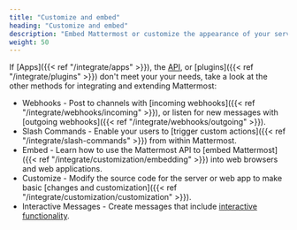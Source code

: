 ```yaml
---
title: "Customize and embed"
heading: "Customize and embed"
description: "Embed Mattermost or customize the appearance of your server"
weight: 50
---
```


If [Apps]({{< ref "/integrate/apps" >}}), the [API](https://api.mattermost.com), or [plugins]({{< ref "/integrate/plugins" >}}) don't meet your your needs, take a look at the other methods for integrating and extending Mattermost:

* Webhooks - Post to channels with [incoming webhooks]({{< ref "/integrate/webhooks/incoming" >}}), or listen for new messages with [outgoing webhooks]({{< ref "/integrate/webhooks/outgoing" >}}).
* Slash Commands - Enable your users to [trigger custom actions]({{< ref "/integrate/slash-commands" >}}) from within Mattermost.
* Embed - Learn how to use the Mattermost API to [embed Mattermost]({{< ref "/integrate/customization/embedding" >}}) into web browsers and web applications.
* Customize - Modify the source code for the server or web app to make basic [changes and customization]({{< ref "/integrate/customization/customization" >}}).
* Interactive Messages - Create messages that include [interactive functionality](https://docs.mattermost.com/developer/interactive-messages.html).
